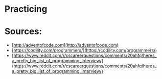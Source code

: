 # Practicing

Sources:
========
- [http://adventofcode.com](http://adventofcode.com)
- [https://codility.com/programmers/](https://codility.com/programmers/)
- [https://www.reddit.com/r/cscareerquestions/comments/20ahfq/heres_a_pretty_big_list_of_programming_interview/](https://www.reddit.com/r/cscareerquestions/comments/20ahfq/heres_a_pretty_big_list_of_programming_interview/)

